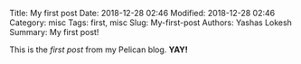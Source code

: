 Title: My first post
Date: 2018-12-28 02:46
Modified: 2018-12-28 02:46
Category: misc
Tags: first, misc
Slug: My-first-post
Authors: Yashas Lokesh
Summary: My first post!

This is the *first post* from my Pelican blog. **YAY!**